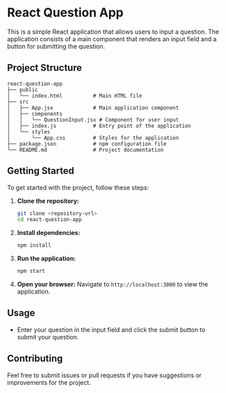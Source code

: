 # React Question App

This is a simple React application that allows users to input a question. The application consists of a main component that renders an input field and a button for submitting the question.

## Project Structure

```
react-question-app
├── public
│   └── index.html          # Main HTML file
├── src
│   ├── App.jsx             # Main application component
│   ├── components
│   │   └── QuestionInput.jsx # Component for user input
│   ├── index.js            # Entry point of the application
│   └── styles
│       └── App.css         # Styles for the application
├── package.json            # npm configuration file
└── README.md               # Project documentation
```

## Getting Started

To get started with the project, follow these steps:

1. **Clone the repository:**
   ```bash
   git clone <repository-url>
   cd react-question-app
   ```

2. **Install dependencies:**
   ```bash
   npm install
   ```

3. **Run the application:**
   ```bash
   npm start
   ```

4. **Open your browser:**
   Navigate to `http://localhost:3000` to view the application.

## Usage

- Enter your question in the input field and click the submit button to submit your question.

## Contributing

Feel free to submit issues or pull requests if you have suggestions or improvements for the project.